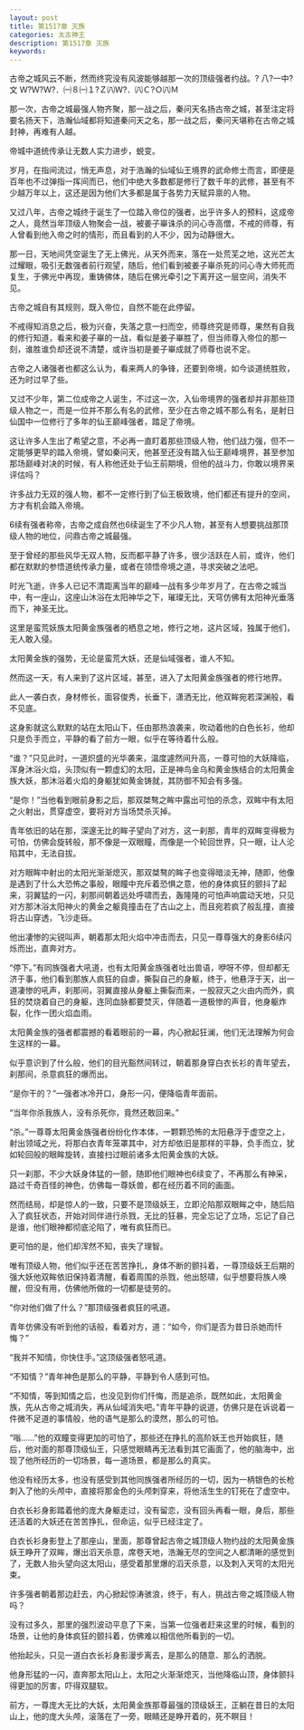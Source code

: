 ```yaml
---
layout: post
title: 第1517章 灭族
categories: 太古神王
description: 第1517章 灭族
keywords:
---
```


古帝之城风云不断，然而终究没有风波能够越那一次的顶级强者约战。?  八?一中?文 Ｗ?Ｗ?Ｗ?．㈠８㈠１?Ｚ㈧Ｗ?．㈧Ｃ?Ｏ㈧Ｍ

那一次，古帝之城最强人物齐聚，那一战之后，秦问天名扬古帝之城，甚至注定将要名扬天下，浩瀚仙域都将知道秦问天之名，那一战之后，秦问天堪称在古帝之城封神，再难有人越。

帝城中道统传承让无数人实力进步，蜕变。

岁月，在指间流过，悄无声息，对于浩瀚的仙域仙王境界的武命修士而言，即便是百年也不过弹指一挥间而已，他们中绝大多数都是修行了数千年的武修，甚至有不少越万年以上，这还是因为他们大多都是属于各势力天赋异禀的人物。

又过八年，古帝之城终于诞生了一位踏入帝位的强者，出乎许多人的预料，这成帝之人，竟然当年顶级人物聚会一战，被姜子崋诛杀的问心寺高僧，不戒的师尊，有人曾看到他入帝之时的情形，而且看到的人不少，因为动静很大。

那一日，天地间凭空诞生了无上佛光，从天外而来，落在一处荒芜之地，这光芒太过耀眼，吸引无数强者前行观望，随后，他们看到被姜子崋杀死的问心寺大师死而复生，于佛光中再现，重铸佛体，随后在佛光牵引之下离开这一层空间，消失不见。

古帝之城自有其规则，既入帝位，自然不能在此停留。

不戒得知消息之后，极为兴奋，失落之意一扫而空，师尊终究是师尊，果然有自我的修行知道，看来和姜子崋的一战，看似是姜子崋胜了，但当师尊入帝位的那一刻，谁胜谁负却还说不清楚，或许当初是姜子崋成就了师尊也说不定。

古帝之人诸强者也都这么认为，看来两人的争锋，还要到帝境，如今谈道统胜败，还为时过早了些。

又过不少年，第二位成帝之人诞生，不过这一次，入仙帝境界的强者却并非那些顶级人物之一，而是一位并不那么有名的武修，至少在古帝之城不那么有名，是射日仙国中一位修行了多年的仙王巅峰强者，踏足了帝境。

这让许多人生出了希望之意，不必再一直盯着那些顶级人物，他们战力强，但不一定能够更早的踏入帝境，譬如秦问天，他甚至还没有踏入仙王巅峰境界，甚至参加那场巅峰对决的时候，有人称他还处于仙王前期境，但他的战斗力，你敢以境界来评估吗？

许多战力无双的强人物，都不一定修行到了仙王极致境，他们都还有提升的空间，方才有机会踏入帝境。

6续有强者称帝，古帝之成自然也6续诞生了不少凡人物，甚至有人想要挑战那顶级人物的地位，问鼎古帝之城最强。

至于曾经的那些风华无双人物，反而都平静了许多，很少活跃在人前，或许，他们都在默默的参悟道统传承力量，或者在领悟帝境之道，寻求突破之法吧。

时光飞逝，许多人已记不清距离当年的巅峰一战有多少年岁月了，在古帝之城当中，有一座山，这座山沐浴在太阳神华之下，璀璨无比，天穹仿佛有太阳神光垂落而下，神圣无比。

这里是蛮荒妖族太阳黄金族强者的栖息之地，修行之地，这片区域，独属于他们，无人敢入侵。

太阳黄金族的强势，无论是蛮荒大妖，还是仙域强者，谁人不知。

然而这一天，有人来到了这片区域，甚至，进入了太阳黄金族强者的修行地界。

此人一袭白衣，身材修长，面容俊秀，长垂下，潇洒无比，他双眸宛若深渊般，看不见底。

这身影就这么默默的站在太阳山下，任由那热浪袭来，吹动着他的白色长衫，他却只是负手而立，平静的看了前方一眼，似乎在等待着什么般。

“谁？”只见此时，一道炽盛的光华袭来，温度遽然间升高，一尊可怕的大妖降临，浑身沐浴火焰，头顶似有一颗虚幻的太阳，正是神鸟金乌和黄金族结合的太阳黄金族大妖，那沐浴着火焰的身躯犹如黄金铸就，其防御不知会有多强。

“是你！”当他看到眼前身影之后，那双桀骜之眸中露出可怕的杀念，双眸中有太阳之火射出，贯穿虚空，要将对方当场焚杀灭掉。

青年依旧的站在那，深邃无比的眸子望向了对方，这一刹那，青年的双眸变得极为可怕，仿佛会旋转般，那不像是一双眼瞳，而像是一个轮回世界，只一眼，让人沦陷其中，无法自拔。

对方眼眸中射出的太阳光渐渐熄灭，那双桀骜的眸子也变得暗淡无神，随即，他像是遇到了什么大恐怖之事般，眼瞳中充斥着恐惧之意，他的身体疯狂的颤抖了起来，羽翼猛的一闪，刹那间朝着远处呼啸而去，轰隆隆的可怕声响震动天地，只见对方那沐浴太阳神火的黄金之躯竟撞击在了古山之上，而且宛若疯了般乱撞，直接将古山穿透，飞沙走砾。

他出凄惨的尖锐叫声，朝着那太阳火焰中冲击而去，只见一尊尊强大的身影6续闪烁而出，直奔对方。

“停下。”有同族强者大吼道，也有太阳黄金族强者吐出兽语，咿呀不停，但却都无济于事，他们看到那族人疯狂的自虐，撕裂自己的身躯，终于，他悬浮于天，出一道凄惨的吼声，刹那间，羽翼直接从身躯上撕裂而来，一股寂灭之火由内而外，疯狂的焚烧着自己的身躯，连同血脉都要焚灭，伴随着一道极惨的声音，他身躯炸裂，化作一团火焰血雨。

太阳黄金族的强者都震撼的看着眼前的一幕，内心掀起狂澜，他们无法理解为何会生这样的一幕。

似乎意识到了什么般，他们的目光豁然间转过，朝着那身穿白衣长衫的青年望去，刹那间，杀意疯狂的爆而出。

“是你干的？”一强者冰冷开口，身形一闪，便降临青年面前。

“当年你杀我族人，没有杀死你，竟然还敢回来。”

“杀。”一尊尊太阳黄金族强者纷纷化作本体，一颗颗恐怖的太阳悬浮于虚空之上，射出领域之光，将那白衣青年笼罩其中，对方却依旧是那样的平静，负手而立，犹如轮回般的眼眸旋转，直接扫过眼前诸多太阳黄金族的大妖。

只一刹那，不少大妖身体猛的一颤，随即他们眼神也6续变了，不再那么有神采，路过千奇百怪的神色，仿佛每一尊妖兽，都在经历着不同的画面。

然而结局，却是惊人的一致，只要不是顶级妖王，立即沦陷那双眼眸之中，随后陷入了疯狂状态，开始对同伴进行杀戮，无比的狂暴，完全忘记了立场，忘记了自己是谁，他们眼神都彻底沦陷了，唯有疯狂而已。

更可怕的是，他们却浑然不知，丧失了理智。

唯有顶级人物，他们似乎还在苦苦挣扎，身体不断的颤抖着，一尊顶级妖王后期的强大妖他双眸依旧保持着清醒，看着周围的杀戮，他出怒啸，似乎想要将族人唤醒，但没有用，仿佛他所做的一切都是徒劳的。

“你对他们做了什么？”那顶级强者疯狂的吼道。

青年仿佛没有听到他的话般，看着对方，道：“如今，你们是否为昔日杀她而忏悔？”

“我并不知情，你快住手。”这顶级强者怒吼道。

“不知情？”青年神色是那么的平静，平静到令人感到可怕。

“不知情，等到知情之后，也没见到你们忏悔，而是追杀，既然如此，太阳黄金族，先从古帝之城消失，再从仙域消失吧。”青年平静的说道，仿佛只是在诉说着一件微不足道的事情般，他的语气是那么的漠然，那么的可怕。

“嗡……”他的双瞳变得更加的可怕了，那些还在挣扎的高阶妖王也开始疯狂，随后，他对面的那尊顶级仙王，只感觉眼睛再无法看到其它画面了，他的脑海中，出现了他所经历的一切场景，每一道场景，都是那么的真实。

他没有经历太多，也没有感受到其他同族强者所经历的一切，因为一柄银色的长枪刺入了他的头颅中，直接将那金色的头颅刺穿来，将他活生生的钉死在了虚空中。

白衣长衫身影踏着他的庞大身躯走过，没有留恋，没有回头再看一眼，身后，那些还活着的大妖还在苦苦挣扎，但命运，似乎已经注定了。

白衣长衫身影登上了那座山，里面，那尊曾起古帝之城顶级人物约战的太阳黄金族妖王睁开了双眸，爆出滔天杀意，席卷天地，浩瀚无尽的空间之人都清晰的感觉到了，无数人抬头望向这太阳山，感受着那里爆的滔天杀意，以及刺入天穹的太阳光束。

许多强者朝着那边赶去，内心掀起惊涛骇浪，终于，有人，挑战古帝之城顶级人物吗？

没有过多久，那里的强烈波动平息了下来，当第一位强者赶来这里的时候，看到的场景，让他的身体疯狂的颤抖着，仿佛难以相信他所看到的一切。

他抬起头，只见一道白衣长衫身影漫步离去，是那么的随意、那么的洒脱。

他身形猛的一闪，直奔那太阳山上，太阳之火渐渐熄灭，当他降临山顶，身体颤抖得更加的厉害，吓得双腿软。

前方，一尊庞大无比的大妖，太阳黄金族那尊最强的顶级妖王，正躺在昔日的太阳山上，他的庞大头颅，滚落在了一旁，眼睛还是睁开着的，死不瞑目！
